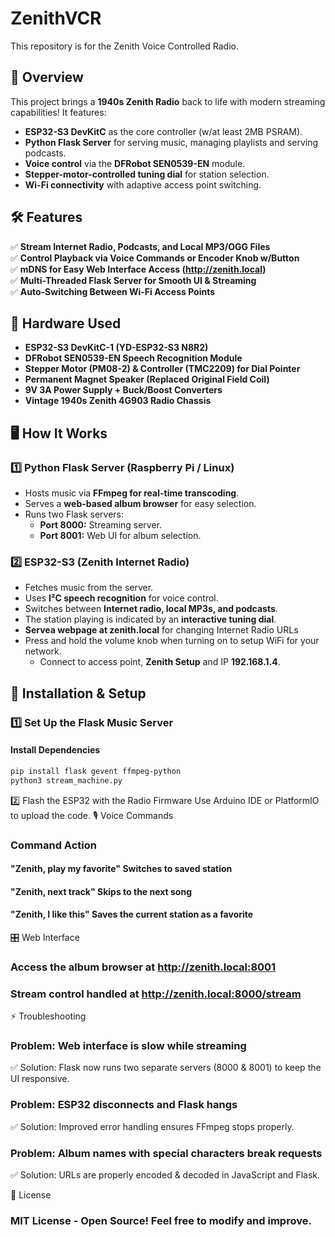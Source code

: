 # ZenithVCR
This repository is for the Zenith Voice Controlled Radio.

## 🎵 Overview
This project brings a **1940s Zenith Radio** back to life with modern streaming capabilities! It features:
- **ESP32-S3 DevKitC** as the core controller (w/at least 2MB PSRAM).
- **Python Flask Server** for serving music, managing playlists and serving podcasts.
- **Voice control** via the **DFRobot SEN0539-EN** module.
- **Stepper-motor-controlled tuning dial** for station selection.
- **Wi-Fi connectivity** with adaptive access point switching.

## 🛠️ Features
✅ **Stream Internet Radio, Podcasts, and Local MP3/OGG Files**  
✅ **Control Playback via Voice Commands or Encoder Knob w/Button**  
✅ **mDNS for Easy Web Interface Access (http://zenith.local)**  
✅ **Multi-Threaded Flask Server for Smooth UI & Streaming**  
✅ **Auto-Switching Between Wi-Fi Access Points**  

## 🔧 Hardware Used
- **ESP32-S3 DevKitC-1 (YD-ESP32-S3 N8R2)**
- **DFRobot SEN0539-EN Speech Recognition Module**
- **Stepper Motor (PM08-2) & Controller (TMC2209) for Dial Pointer**
- **Permanent Magnet Speaker (Replaced Original Field Coil)**
- **9V 3A Power Supply + Buck/Boost Converters**
- **Vintage 1940s Zenith 4G903 Radio Chassis**

## 🖥️ How It Works
### **1️⃣ Python Flask Server (Raspberry Pi / Linux)**
- Hosts music via **FFmpeg for real-time transcoding**.
- Serves a **web-based album browser** for easy selection.
- Runs two Flask servers:
  - **Port 8000:** Streaming server.
  - **Port 8001:** Web UI for album selection.

### **2️⃣ ESP32-S3 (Zenith Internet Radio)**
- Fetches music from the server.
- Uses **I²C speech recognition** for voice control.
- Switches between **Internet radio, local MP3s, and podcasts**.
- The station playing is indicated by an **interactive tuning dial**.
- **Servea webpage at zenith.local** for changing Internet Radio URLs
- Press and hold the volume knob when turning on to setup WiFi for your network.
  - Connect to access point, **Zenith Setup** and IP **192.168.1.4**.

## 🚀 Installation & Setup
### **1️⃣ Set Up the Flask Music Server**
#### **Install Dependencies**
```sh
pip install flask gevent ffmpeg-python
python3 stream_machine.py
```
2️⃣ Flash the ESP32 with the Radio Firmware
Use Arduino IDE or PlatformIO to upload the code.
🎙️ Voice Commands
### Command	Action
#### "Zenith, play my favorite"	Switches to saved station
#### "Zenith, next track"	Skips to the next song
#### "Zenith, I like this"	Saves the current station as a favorite
🎛️ Web Interface
### Access the album browser at http://zenith.local:8001
### Stream control handled at http://zenith.local:8000/stream
⚡ Troubleshooting
### Problem: Web interface is slow while streaming
✅ Solution: Flask now runs two separate servers (8000 & 8001) to keep the UI responsive.

### Problem: ESP32 disconnects and Flask hangs
✅ Solution: Improved error handling ensures FFmpeg stops properly.

### Problem: Album names with special characters break requests
✅ Solution: URLs are properly encoded & decoded in JavaScript and Flask.

📜 License
### MIT License - Open Source! Feel free to modify and improve.


